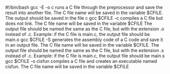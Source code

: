 #!/bin/bash
gcc -E -o c runs a C file through the preprocessor and save the result into another file. The C file name will be saved in the variable $CFILE. The output should be saved in the file c
gcc $CFILE -c compiles a C file but does not link. The C file name will be saved in the variable $CFILE The output file should be named the same as the C file, but with the extension .o instead of .c. Example: if the C file is main.c, the output file should be main.o
gcc $CFILE -S generates the assembly code of a C code and save it in an output file. The C file name will be saved in the variable $CFILE. The output file should be named the same as the C file, but with the extension .s instead of .c. Example: if the C file is main.c, the output file should be main.s
gcc $CFILE -o cisfun compiles a C file and creates an executable named cisfun. The C file name will be saved in the variable $CFILE

